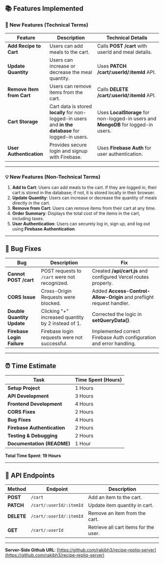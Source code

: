 ## 📚 **Features Implemented**

### 🚀 **New Features (Technical Terms)**

| **Feature**               | **Description**                                                                                      | **Technical Details**                                                              |
| ------------------------- | ---------------------------------------------------------------------------------------------------- | ---------------------------------------------------------------------------------- |
| **Add Recipe to Cart**    | Users can add meals to the cart.                                                                     | Calls **POST /cart** with userId and meal details.                                 |
| **Update Quantity**       | Users can increase or decrease the meal quantity.                                                    | Uses **PATCH /cart/:userId/:itemId** API.                                          |
| **Remove Item from Cart** | Users can remove items from the cart.                                                                | Calls **DELETE /cart/:userId/:itemId** API.                                        |
| **Cart Storage**          | Cart data is stored **locally** for non-logged-in users and **in the database** for logged-in users. | Uses **LocalStorage** for non-logged-in users and **MongoDB** for logged-in users. |
| **User Authentication**   | Provides secure login and signup with Firebase.                                                      | Uses **Firebase Auth** for user authentication.                                    |

---

### 💡 **New Features (Non-Technical Terms)**

1. **Add to Cart**: Users can add meals to the cart. If they are logged in, their cart is stored in the database; if not, it is stored locally in their browser.
2. **Update Quantity**: Users can increase or decrease the quantity of meals directly in the cart.
3. **Remove from Cart**: Users can remove items from their cart at any time.
4. **Order Summary**: Displays the total cost of the items in the cart, including taxes.
5. **User Authentication**: Users can securely log in, sign up, and log out using **Firebase Authentication**.

---

## 🔧 **Bug Fixes**

| **Bug**                    | **Description**                                    | **Fix**                                                              |
| -------------------------- | -------------------------------------------------- | -------------------------------------------------------------------- |
| **Cannot POST /cart**      | POST requests to `/cart` were not recognized.      | Created **/api/cart.js** and configured Vercel routes properly.      |
| **CORS Issue**             | Cross-Origin Requests were blocked.                | Added **Access-Control-Allow-Origin** and preflight request handler. |
| **Double Quantity Update** | Clicking "+" increased quantity by 2 instead of 1. | Corrected the logic in **setQueryData()**.                           |
| **Firebase Login Failure** | Firebase login requests were not successful.       | Implemented correct Firebase Auth configuration and error handling.  |

---

## ⏰ **Time Estimate**

| **Task**                    | **Time Spent (Hours)** |
| --------------------------- | ---------------------- |
| **Setup Project**           | 1 Hours                |
| **API Development**         | 3 Hours                |
| **Frontend Development**    | 4 Hours                |
| **CORS Fixes**              | 2 Hours                |
| **Bug Fixes**               | 4 Hours                |
| **Firebase Authentication** | 2 Hours                |
| **Testing & Debugging**     | 2 Hours                |
| **Documentation (README)**  | 1 Hour                 |

**Total Time Spent**: **19 Hours**

---

## 📑 **API Endpoints**

| **Method** | **Endpoint**            | **Description**                       |
| ---------- | ----------------------- | ------------------------------------- |
| **POST**   | `/cart`                 | Add an item to the cart.              |
| **PATCH**  | `/cart/:userId/:itemId` | Update item quantity in cart.         |
| **DELETE** | `/cart/:userId/:itemId` | Remove an item from the cart.         |
| **GET**    | `/cart/:userId`         | Retrieve all cart items for the user. |

---

**Server-Side Github URL**: [https://github.com/rakibh3/recipe-repliq-server](https://github.com/rakibh3/recipe-repliq-server)
